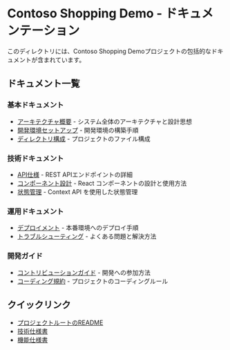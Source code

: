 # Contoso Shopping Demo - ドキュメンテーション

このディレクトリには、Contoso Shopping Demoプロジェクトの包括的なドキュメントが含まれています。

## ドキュメント一覧

### 基本ドキュメント
- [アーキテクチャ概要](./architecture.md) - システム全体のアーキテクチャと設計思想
- [開発環境セットアップ](./development-setup.md) - 開発環境の構築手順
- [ディレクトリ構成](./directory-structure.md) - プロジェクトのファイル構成

### 技術ドキュメント
- [API仕様](./api-documentation.md) - REST APIエンドポイントの詳細
- [コンポーネント設計](./components.md) - React コンポーネントの設計と使用方法
- [状態管理](./state-management.md) - Context API を使用した状態管理

### 運用ドキュメント
- [デプロイメント](./deployment.md) - 本番環境へのデプロイ手順
- [トラブルシューティング](./troubleshooting.md) - よくある問題と解決方法

### 開発ガイド
- [コントリビューションガイド](./contributing.md) - 開発への参加方法
- [コーディング規約](./coding-standards.md) - プロジェクトのコーディングルール

## クイックリンク

- [プロジェクトルートのREADME](../README.md)
- [技術仕様書](../specs/technical-specifications.md)
- [機能仕様書](../specs/functional-requirements.md)